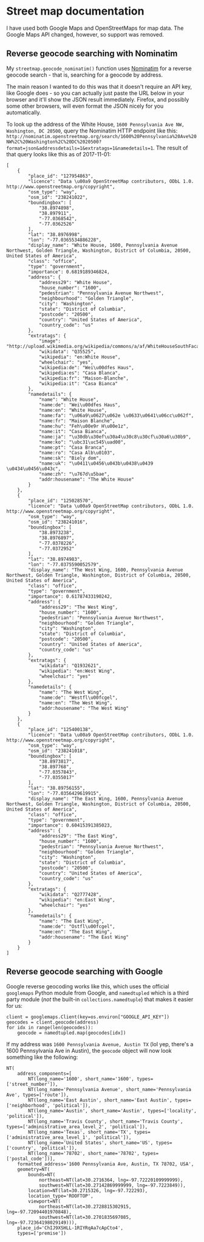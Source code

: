 # Street map documentation

I have used both Google Maps and OpenStreetMaps for map data.
The Google Maps API changed, however, so support was removed.

## Reverse geocode searching with Nominatim

My `streetmap.geocode_nominatim()` function uses [Nominatim](https://wiki.openstreetmap.org/wiki/Nominatim) for a reverse geocode search - that is, searching for a geocode by address.

The main reason I wanted to do this was that it doesn't require an API key, like Google does - so you can actually just paste the URL below in your browser and it'll show the JSON result immediately. Firefox, and possibly some other browsers, will even format the JSON nicely for you automatically.

To look up the address of the White House, `1600 Pennsylvania Ave NW, Washington, DC 20500`, query the Nominatim HTTP endpoint like this: `http://nominatim.openstreetmap.org/search/1600%20Pennsylvania%20Ave%20NW%2C%20Washington%2C%20DC%2020500?format=json&addressdetails=1&extratags=1&namedetails=1`. The result of that query looks like this as of 2017-11-01:

    [
        {
            "place_id": "127954863",
            "licence": "Data \u00a9 OpenStreetMap contributors, ODbL 1.0. http://www.openstreetmap.org/copyright",
            "osm_type": "way",
            "osm_id": "238241022",
            "boundingbox": [
                "38.8974898",
                "38.897911",
                "-77.0368542",
                "-77.0362526"
            ],
            "lat": "38.8976998",
            "lon": "-77.0365534886228",
            "display_name": "White House, 1600, Pennsylvania Avenue Northwest, Golden Triangle, Washington, District of Columbia, 20500, United States of America",
            "class": "office",
            "type": "government",
            "importance": 0.6819189346824,
            "address": {
                "address29": "White House",
                "house_number": "1600",
                "pedestrian": "Pennsylvania Avenue Northwest",
                "neighbourhood": "Golden Triangle",
                "city": "Washington",
                "state": "District of Columbia",
                "postcode": "20500",
                "country": "United States of America",
                "country_code": "us"
            },
            "extratags": {
                "image": "http://upload.wikimedia.org/wikipedia/commons/a/af/WhiteHouseSouthFacade.JPG",
                "wikidata": "Q35525",
                "wikipedia": "en:White House",
                "wheelchair": "yes",
                "wikipedia:de": "Wei\u00dfes Haus",
                "wikipedia:es": "Casa Blanca",
                "wikipedia:fr": "Maison-Blanche",
                "wikipedia:it": "Casa Bianca"
            },
            "namedetails": {
                "name": "White House",
                "name:de": "Wei\u00dfes Haus",
                "name:en": "White House",
                "name:fa": "\u06a9\u0627\u062e \u0633\u0641\u06cc\u062f",
                "name:fr": "Maison Blanche",
                "name:hu": "Feh\u00e9r H\u00e1z",
                "name:it": "Casa Bianca",
                "name:ja": "\u30db\u30ef\u30a4\u30c8\u30cf\u30a6\u30b9",
                "name:ko": "\ubc31\uc545\uad00",
                "name:pt": "Casa Branca",
                "name:ro": "Casa Alb\u0103",
                "name:sk": "Biely dom",
                "name:uk": "\u0411\u0456\u043b\u0438\u0439 \u0434\u0456\u043c",
                "name:zh": "\u767d\u5bae",
                "addr:housename": "The White House"
            }
        },
        {
            "place_id": "125028570",
            "licence": "Data \u00a9 OpenStreetMap contributors, ODbL 1.0. http://www.openstreetmap.org/copyright",
            "osm_type": "way",
            "osm_id": "238241016",
            "boundingbox": [
                "38.8973238",
                "38.8976897",
                "-77.0378226",
                "-77.0372952"
            ],
            "lat": "38.8974983",
            "lon": "-77.0375590052579",
            "display_name": "The West Wing, 1600, Pennsylvania Avenue Northwest, Golden Triangle, Washington, District of Columbia, 20500, United States of America",
            "class": "office",
            "type": "government",
            "importance": 0.61787433190242,
            "address": {
                "address29": "The West Wing",
                "house_number": "1600",
                "pedestrian": "Pennsylvania Avenue Northwest",
                "neighbourhood": "Golden Triangle",
                "city": "Washington",
                "state": "District of Columbia",
                "postcode": "20500",
                "country": "United States of America",
                "country_code": "us"
            },
            "extratags": {
                "wikidata": "Q1932621",
                "wikipedia": "en:West Wing",
                "wheelchair": "yes"
            },
            "namedetails": {
                "name": "The West Wing",
                "name:de": "Westfl\u00fcgel",
                "name:en": "The West Wing",
                "addr:housename": "The West Wing"
            }
        },
        {
            "place_id": "125400138",
            "licence": "Data \u00a9 OpenStreetMap contributors, ODbL 1.0. http://www.openstreetmap.org/copyright",
            "osm_type": "way",
            "osm_id": "238241018",
            "boundingbox": [
                "38.8973817",
                "38.897768",
                "-77.0357843",
                "-77.0355017"
            ],
            "lat": "38.89756155",
            "lon": "-77.0356429619915",
            "display_name": "The East Wing, 1600, Pennsylvania Avenue Northwest, Golden Triangle, Washington, District of Columbia, 20500, United States of America",
            "class": "office",
            "type": "government",
            "importance": 0.60415391385023,
            "address": {
                "address29": "The East Wing",
                "house_number": "1600",
                "pedestrian": "Pennsylvania Avenue Northwest",
                "neighbourhood": "Golden Triangle",
                "city": "Washington",
                "state": "District of Columbia",
                "postcode": "20500",
                "country": "United States of America",
                "country_code": "us"
            },
            "extratags": {
                "wikidata": "Q2777428",
                "wikipedia": "en:East Wing",
                "wheelchair": "yes"
            },
            "namedetails": {
                "name": "The East Wing",
                "name:de": "Ostfl\u00fcgel",
                "name:en": "The East Wing",
                "addr:housename": "The East Wing"
            }
        }
    ]


## Reverse geocode searching with Google

Google reverse geocoding works like this, which uses the official `googlemaps` Python module from Google, and `namedtupled` which is a third party module (_not_ the built-in `collections.namedtuple`) that makes it easier for us:

    client = googlemaps.Client(key=os.environ["GOOGLE_API_KEY"])
    geocodes = client.geocode(address)
    for idx in range(len(geocodes)):
        geocode = namedtupled.map(geocodes[idx])

If my address was `1600 Pennsylvania Avenue, Austin TX` (lol yep, there's a 1600 Pennsylvania Ave in Austin), the `geocode` object will now look something like the following:

    NT(
        address_components=[
            NT(long_name='1600', short_name='1600', types=['street_number']),
            NT(long_name='Pennsylvania Avenue', short_name='Pennsylvania Ave', types=['route']),
            NT(long_name='East Austin', short_name='East Austin', types=['neighborhood', 'political']),
            NT(long_name='Austin', short_name='Austin', types=['locality', 'political']),
            NT(long_name='Travis County', short_name='Travis County', types=['administrative_area_level_2', 'political']),
            NT(long_name='Texas', short_name='TX', types=['administrative_area_level_1', 'political']),
            NT(long_name='United States', short_name='US', types=['country', 'political']),
            NT(long_name='78702', short_name='78702', types=['postal_code'])],
        formatted_address='1600 Pennsylvania Ave, Austin, TX 78702, USA',
        geometry=NT(
            bounds=NT(
                northeast=NT(lat=30.2716364, lng=-97.72220109999999),
                southwest=NT(lat=30.27142869999999, lng=-97.7223849)),
            location=NT(lat=30.2715326, lng=-97.722293),
            location_type='ROOFTOP',
            viewport=NT(
                northeast=NT(lat=30.2728815302915, lng=-97.72094401970848),
                southwest=NT(lat=30.2701835697085, lng=-97.72364198029149))),
        place_id='ChIJ9XSHLL-1RIYRqAa7cApCto4',
        types=['premise'])
